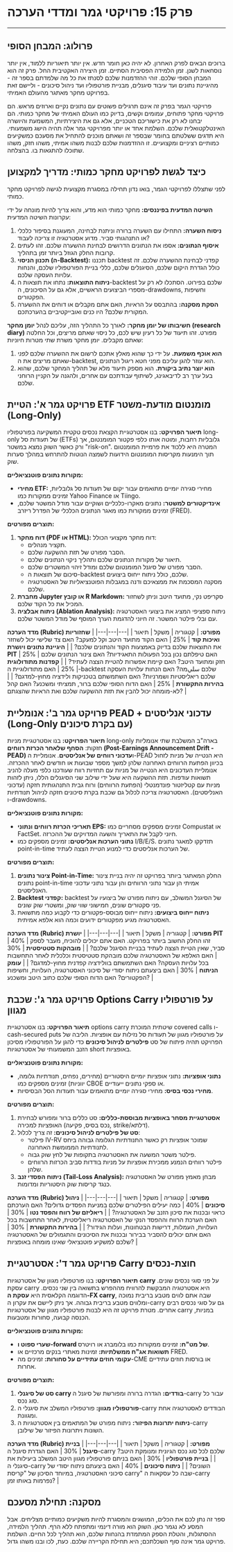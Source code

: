 # פרק 15: פרויקטי גמר ומדדי הערכה

***

## פרולוג: המבחן הסופי

ברוכים הבאים לפרק האחרון. לא יהיה כאן חומר חדש. אין יותר תיאוריות ללמוד, אין יותר נוסחאות לשנן. זמן הלמידה הפסיבית הסתיים. זמן היצירה האקטיבית החל. פרק זה הוא המבחן הסופי שלכם. זוהי ההזדמנות שלכם לסנתז את כל מה שלמדתם בספר זה - מהיגיינת נתונים ועד עיבוד סיגנלים, מבניית פורטפוליו ועד ניהול סיכונים - וליישם זאת בפרויקט מחקר מאתגר מהעולם האמיתי.

פרויקטי הגמר בפרק זה אינם תרגילים פשוטים עם נתונים נקיים וארוזים מראש. הם פרויקטי מחקר פתוחים, עמומים וקשים, בדיוק כמו העולם האמיתי של מחקר כמותי. הם יבחנו לא רק את כישוריכם הטכניים, אלא גם את היצירתיות, המשמעת והיושרה האינטלקטואלית שלכם. השלמת אחד או יותר מפרויקטי גמר אלה תהיה הישג משמעותי. היא תדגים ששלטתם בחומר שבספר זה ושאתם מוכנים להתחיל את מסעכם כמשקיעים כמותיים רציניים ומקצועיים. זו ההזדמנות שלכם לבנות משהו אמיתי, משהו חזק, משהו שתוכלו להתגאות בו. בהצלחה.

## כיצד לגשת לפרויקט מחקר כמותי: מדריך למקצוען

לפני שתצללו לפרויקטי הגמר, בואו נדון תחילה במסגרת מקצועית לגישה לפרויקט מחקר כמותי.

**השיטה המדעית בפיננסים:**
מחקר כמותי הוא מדע, והוא צריך להיות מונחה על ידי עקרונות השיטה המדעית:
1.  **ניסוח השערה:** התחילו עם השערה ברורה וניתנת לבחינה, המעוגנת בסיפור כלכלי או התנהגותי סביר. מדוע אסטרטגיה זו צריכה לעבוד?
2.  **איסוף הנתונים:** אספו את הנתונים הדרושים לבחינת ההשערה שלכם. זהו לעתים קרובות החלק הגוזל ביותר זמן בתהליך.
3.  **תכנון הניסוי (ה-Backtest):** תכננו backtest קפדני לבחינת ההשערה שלכם. זה כולל הגדרת היקום שלכם, הסיגנלים שלכם, כללי בניית הפורטפוליו שלכם, והנחות עלויות העסקה שלכם.
4.  **ניתוח התוצאות:** נתחו את תוצאות ה-backtest שלכם בפירוט. הסתכלו לא רק על מספרי הביצועים הראשיים, אלא גם על הסיכונים, ה-drawdowns, וחשיפות הפקטורים.
5.  **הסקת מסקנה:** בהתבסס על הראיות, האם אתם מקבלים או דוחים את ההשערה המקורית שלכם? היו כנים ואובייקטיביים בהערכתכם.

**חשיבותו של יומן מחקר:**
לאורך כל התהליך הזה, עליכם לנהל **יומן מחקר (research diary)** מפורט. זהו תיעוד של כל רעיון שיש לכם, כל ניסוי שאתם מריצים, וכל החלטה שאתם מקבלים. יומן מחקר משרת שתי מטרות חיוניות:
1.  **הוא אוכף משמעת.** על ידי כך שהוא מאלץ אתכם לרשום את ההשערה שלכם *לפני* שאתם מריצים את ה-backtest, הוא עוזר להגן עליכם מפני חטא ריגול הנתונים.
2.  **הוא יוצר נתיב ביקורת.** הוא מספק תיעוד מלא של תהליך המחקר שלכם, שהוא בעל ערך רב לדיבאגינג, לשיתוף עבודתכם עם אחרים, ולהגנה על הקניין הרוחני שלכם.

## פרויקט גמר א': הטיית ETF מומנטום מודעת-משטר (Long-Only)

**תיאור הפרויקט:**
בנו אסטרטגיית הקצאת נכסים טקטית המשקיעה בפורטפוליו long-only של תעודות סל (ETFs) גלובליות רחבות, ומוטה אותו כלפי פקטור המומנטום, אך ורק כאשר השוק נמצא במשטר "risk-on". המטרה היא ללכוד את פרמיית המומנטום תוך הימנעות מקריסות המומנטום הידועות לשמצה הנוטות להתרחש במהלך סערות שוק.

**מקורות נתונים פוטנציאליים:**
*   **מחירי ETF:** מחירי סגירה יומיים מתואמים עבור יקום של תעודות סל גלובליות, זמינים ממקורות כמו Yahoo Finance או Tiingo.
*   **אינדיקטורים למשטר:** נתונים מאקרו-כלכליים ושוקיים עבור מודל המשטר שלכם, זמינים ממקורות כמו מאגר הנתונים הכלכלי של הפדרל ריזרב (FRED).

**תוצרים מפורטים:**
1.  **דוח מחקר (PDF או HTML):** דוח מחקר מקצועי הכולל:
    *   תקציר מנהלים.
    *   הסבר מפורט של תזת ההשקעה שלכם.
    *   תיאור של מקורות הנתונים שלכם ותהליך ניקוי הנתונים שלכם.
    *   הסבר מפורט של סיגנל המומנטום שלכם ומודל זיהוי המשטרים שלכם.
    *   סיכום של תוצאות ה-backtest שלכם, כולל ניתוח ייחוס ביצועים.
    *   מסקנה המסכמת את ממצאיכם ודנה במגבלות הפוטנציאליות של האסטרטגיה שלכם.
2.  **מחברת Jupyter או קובץ R Markdown:** סקריפט נקי, מתועד היטב וניתן לשחזור המכיל את כל הקוד שלכם.
3.  **ניתוח אבלציה (Ablation Analysis):** ניתוח ספציפי המציג את ביצועי האסטרטגיה עם ובלי פילטר המשטר. זה חיוני להדגמת הערך המוסף של מודל המשטר שלכם.

**מדד הערכה (Rubric) מפורט:**
| קטגוריה | משקל | תיאור |
|---|---|---|
| **שחזוריות ואיכות קוד** | 25% | האם הקוד מתועד היטב וקל למעקב? האם צד שלישי יכול לשחזר את התוצאות שלכם בדיוק באמצעות הקוד והנתונים שלכם? |
| **היגיינת נתונים ויושרת PIT** | 25% | האם טיפלתם נכון בכל הפעולות התאגידיות? האם צינור הנתונים שלכם חזק ומתועד היטב? האם קיימת אפשרות להטיית הצצה לעתיד? |
| **קפדנות מתודולוגית** | 25% | האם מתודולוגיית ה-backtest שלכם سليמה? האם הנחות עלויות העסקה שלכם ריאליסטיות ושמרניות? האם השתמשתם בטכניקות ולידציה מחוץ-למדגם? |
| **בהירות התקשורת** | 25% | האם הדוח הסופי שלכם ברור, תמציתי ומשכנע? האם קהל לא-מומחה יכול להבין את תזת ההשקעה שלכם ואת הראיות שהצגתם? |

## פרויקט גמר ב': אנומליית PEAD + עדכוני אנליסטים (Long-Only עם בקרת סיכונים)

**תיאור הפרויקט:**
בנו אסטרטגיית מניות long-only בארה"ב המשלבת שתי אנומליות חזקות: **הסחף שלאחר הכרזת רווחים (Post-Earnings Announcement Drift - PEAD)** ו**עדכוני רווחים של אנליסטים**. אנומליית ה-PEAD היא הנטייה של מניות לזחול בכיוון הפתעת הרווחים האחרונה שלהן למשך מספר שבועות או חודשים לאחר ההכרזה. אנומליית העדכונים היא הנטייה של מניות עם תחזיות רווח שעודכנו כלפי מעלה להניב תשואות עודפות. תזת ההשקעה היא שעל ידי שילוב שני הסיגנלים הללו, ניתן לזהות מניות עם קטליזטור פונדמנטלי (הפתעת הרווחים) ורוח גבית התנהגותית חזקה (עדכוני האנליסטים). האסטרטגיה צריכה לכלול גם שכבת בקרת סיכונים חזקה לניהול תנודתיות ו-drawdowns.

**מקורות נתונים פוטנציאליים:**
*   **תאריכי הכרזת רווחים ונתוני EPS:** זמינים מספקים מסחריים כמו Compustat או FactSet. חיוני לקבל את התאריך והשעה המדויקים של ההכרזה.
*   **נתוני הערכות אנליסטים:** זמינים מספקים כמו I/B/E/S. תזדקקו למאגר נתונים point-in-time של הערכות אנליסטים כדי למנוע הטיית הצצה לעתיד.

**תוצרים מפורטים:**
1.  **צינור נתונים Point-in-Time:** החלק המאתגר ביותר בפרויקט זה יהיה בניית צינור נתונים point-in-time אמיתי הן עבור נתוני הרווחים והן עבור נתוני עדכוני האנליסטים.
2.  **Backtest קפדני:** backtest של הסיגנל המשולב, עם ניתוח מפורט של ביצועיו על פני סקטורים שונים, חמישוני שווי שוק, ומשטרי שוק שונים.
3.  **ניתוח ייחוס ביצועים:** ניתוח ייחוס מבוסס-פקטורים כדי לקבוע כמה מתשואת האסטרטגיה מגיע מפקטורים ידועים וכמה הוא אלפא אמיתית.

**מדד הערכה (Rubric) מפורט:**
| קטגוריה | משקל | תיאור |
|---|---|---|
| **יושרת PIT** | 40% | זהו החלק החשוב ביותר בפרויקט. האם אתם יכולים להוכיח, מעבר לספק סביר, שאין הטיית הצצה לעתיד בבניית הסיגנל שלכם? |
| **מובהקות סטטיסטית** | 30% | האם האלפא של האסטרטגיה שלכם מובהקת סטטיסטית וכלכלית לאחר התחשבות בכל עלויות העסקה? האם השתמשתם בוולידציה קפדנית מחוץ-למדגם? |
| **עומק הניתוח** | 30% | האם ביצעתם ניתוח יסודי של סיכוני האסטרטגיה, העלויות, וחשיפות הפקטורים? האם הדוח הסופי שלכם כתוב היטב ומשכנע? |

## פרויקט גמר ג': שכבת Options Carry על פורטפוליו מגוון

**תיאור הפרויקט:**
בנו אסטרטגיית options carry שיטתית המוכרת covered calls ו-cash-secured puts על פורטפוליו מגוון של תעודות סל נזילות עם אופציות. הליבה של הפרויקט תהיה פיתוח של סט **פילטרים לניהול סיכונים** כדי להגן על הפורטפוליו מסיכון הזנב המשמעותי של אסטרטגיות short באופציות.

**מקורות נתונים פוטנציאליים:**
*   **נתוני אופציות:** נתוני אופציות יומיים היסטוריים (מחירים, נפחים, תנודתיות גלומה, יווניות) זמינים מספקים כמו CBOE או ספקי נתונים ייעודיים.
*   **מחירי נכסי בסיס:** מחירי סגירה יומיים מתואמים עבור תעודות הסל הבסיסיות.

**תוצרים מפורטים:**
1.  **אסטרטגיית מסחר באופציות מבוססת-כללים:** סט כללים ברור ומפורש לבחירת האופציות למכירה (נכס בסיס, פקיעה, strike/דלתא).
2.  **סט של פילטרים לניהול סיכונים:** זה צריך לכלול:
    *   פילטר IV-RV שמוכר אופציות רק כאשר התנודתיות הגלומה גבוהה ביחס לתנודתיות הממומשת האחרונה.
    *   פילטר משטר המשעה את האסטרטגיה בתקופות של לחץ שוק גבוה.
    *   פילטר רווחים הנמנע ממכירת אופציות על מניות בודדות סביב הכרזות הרווחים שלהן.
3.  **ניתוח הפסדי זנב (Tail-Loss Analysis):** מבחן מאמץ מפורט של האסטרטגיה כנגד קריסות שוק היסטוריות ומדומות.

**מדד הערכה (Rubric) מפורט:**
| קטגוריה | משקל | תיאור |
|---|---|---|
| **ניהול סיכונים** | 40% | כמה יעילים הפילטרים שלכם במניעת הפסדים גדולים? האם הערכתם כראוי ובכנות את סיכון הזנב של האסטרטגיה? |
| **ריאליזם של רווח והפסד נטו** | 30% | האם הערכת הרווח וההפסד הנקי של האסטרטגיה ריאליסטית, לאחר התחשבות בכל העלויות, העמלות, דרישות הבטחונות, ועלות הגידור? |
| **בהירות התקשורת** | 30% | האם אתם יכולים להסביר בבירור ובכנות את הסיכונים והתגמולים של האסטרטגיה שלכם למשקיע פוטנציאלי שאינו מומחה באופציות? |

## פרויקט גמר ד': אסטרטגיית Carry חוצת-נכסים

**תיאור הפרויקט:**
בנו פורטפוליו מגוון של אסטרטגיות **carry** על פני סוגי נכסים שונים. עסקת carry היא אסטרטגיה המבקשת להרוויח מההפרש בתשואה בין שני נכסים. הדוגמה הקלאסית היא **עסקת ה-FX carry**, שבה אתם לווים מטבע בריבית נמוכה ומלווים מטבע בריבית גבוהה. אך ניתן ליישם את עקרון ה-carry גם על סוגי נכסים רבים אחרים. מטרת פרויקט זה היא לבנות פורטפוליו מגוון של אסטרטגיות carry במניות, הכנסה קבועה, סחורות ומטבעות.

**מקורות נתונים פוטנציאליים:**
*   **שערי ספוט ו-forward של מט"ח:** זמינים ממקורות כמו בלומברג או רויטרס.
*   **תשואות אג"ח ממשלתיות:** זמינות מאתרי בנקים מרכזיים או FRED.
*   **עקומי חוזים עתידיים על סחורות:** זמינים מה-CME או בורסות חוזים עתידיים אחרות.

**תוצרים מפורטים:**
1.  **סט של סיגנלי carry בודדים:** הגדרה ברורה ומפורשת של סיגנל ה-carry עבור כל סוג נכס.
2.  **פורטפוליו מגוון:** פורטפוליו המשלב את סיגנלי ה-carry הבודדים לאסטרטגיה אחת ומגוונת.
3.  **ניתוח יתרונות הפיזור:** ניתוח מפורט של המתאמים בין אסטרטגיות ה-carry השונות ויתרונות הפיזור של שילובן.

**מדד הערכה (Rubric) מפורט:**
| קטגוריה | משקל | תיאור |
|---|---|---|
| **בניית סיגנל** | 30% | האם הגדרת סיגנל ה-carry שלכם לכל סוג נכס הגיונית ומנומקת היטב? |
| **בניית פורטפוליו** | 30% | האם בניתם פורטפוליו מגוון היטב המשלב ביעילות את סיגנלי ה-carry השונים? |
| **ניתוח סיכונים** | 40% | האם ביצעתם ניתוח יסודי של סיכוני האסטרטגיה, במיוחד הסיכון של "קריסת carry" שבה כל עסקאות ה-carry נפרמות באותו זמן? |

## מסקנה: תחילת מסעכם

ספר זה נתן לכם את הכלים, המושגים והמסגרת להיות משקיעים כמותיים מצליחים. אבל המסע לא נגמר כאן. השוק הוא מורה דינמי ומתפתח ללא הרף. תהליך הלמידה, ההסתגלות, והטלת הספק המתמדת בהנחות שלכם, הוא תהליך לכל החיים. השלמת פרויקט גמר אינה סוף השכלתכם; היא תחילת הקריירה שלכם. כעת, לכו ובנו משהו גדול.